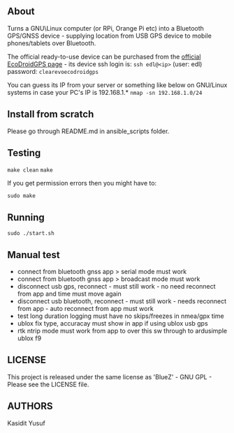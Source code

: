 About
-----

Turns a GNU\Linux computer (or RPi, Orange Pi etc) into a Bluetooth GPS/GNSS device - supplying location from USB GPS device to mobile phones/tablets over Bluetooth.

The official ready-to-use device can be purchased from the [official EcoDroidGPS page](https://www.clearevo.com/ecodroidgps/) - its device ssh login is:
`ssh edl@<ip>`
(user: edl)
password:
`clearevoecodroidgps`

You can guess its IP from your server or something like below on GNU/Linux systems in case your PC's IP is 192.168.1.*
`nmap -sn 192.168.1.0/24`


Install from scratch
--------------------

Please go through README.md in ansible_scripts folder.

Testing
-------

`make clean`
`make`

If you get permission errors then you might have to:

`sudo make`


Running
-------

`sudo ./start.sh`

Manual test
-----------

- connect from bluetooth gnss app > serial mode must work
- connect from bluetooth gnss app > broadcast mode must work
- disconnect usb gps, reconnect - must still work - no need reconnect from app and time must move again
- disconnect usb bluetooth, reconnect - must still work - needs reconnect from app - auto reconnect from app must work
- test long duration logging must have no skips/freezes in nmea/gpx time
- ublox fix type, accuracay must show in app if using ublox usb gps
- rtk ntrip mode must work from app to over this sw through to ardusimple ublox f9

LICENSE
-------

This project is released under the same license as 'BlueZ' - GNU GPL - Please see the LICENSE file.

AUTHORS
-------

Kasidit Yusuf

